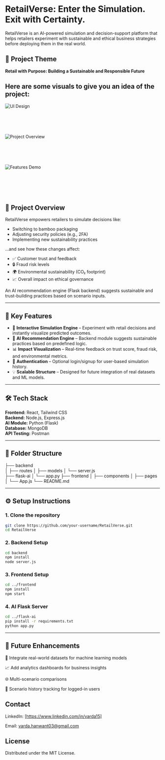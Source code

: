 # RetailVerse: Enter the Simulation. Exit with Certainty.

RetailVerse is an AI-powered simulation and decision-support platform that helps retailers experiment with sustainable and ethical business strategies before deploying them in the real world.

## 🌱 Project Theme
**Retail with Purpose: Building a Sustainable and Responsible Future**

## Here are some visuals to give you an idea of the project:

![UI Design](assets/image1.png) <!-- Replace with the actual path -->

<br><br>
<br><br>
![Project Overview](assets/image2.png) <!-- Replace with the actual path -->

<br><br>
<br><br>
![Features Demo](assets/image3.png) <!-- Replace with the actual path -->

<br><br>
<br><br>


## 🚀 Project Overview

RetailVerse empowers retailers to simulate decisions like:
- Switching to bamboo packaging
- Adjusting security policies (e.g., 2FA)
- Implementing new sustainability practices

...and see how these changes affect:
- ✅ Customer trust and feedback
- 🔒 Fraud risk levels
- 🌍 Environmental sustainability (CO₂ footprint)
- 📈 Overall impact on ethical governance

An AI recommendation engine (Flask backend) suggests sustainable and trust-building practices based on scenario inputs.

---

## 🧠 Key Features

- 🧪 **Interactive Simulation Engine** – Experiment with retail decisions and instantly visualize predicted outcomes.
- 🤖 **AI Recommendation Engine** – Backend module suggests sustainable practices based on predefined logic.
- 📊 **Impact Visualization** – Real-time feedback on trust score, fraud risk, and environmental metrics.
- 🔐 **Authentication** – Optional login/signup for user-based simulation history.
- 💡 **Scalable Structure** – Designed for future integration of real datasets and ML models.

---

## 🛠️ Tech Stack

**Frontend:** React, Tailwind CSS  
**Backend:** Node.js, Express.js  
**AI Module:** Python (Flask)  
**Database:** MongoDB  
**API Testing:** Postman

---

## 📂 Folder Structure


├── backend  
│ ├── routes
│ ├── models
│ └── server.js  
├── flask-ai 
│ └── app.py
├── frontend
│ ├── components
│ ├── pages
│ └── App.js
└── README.md

---

## ⚙️ Setup Instructions

### 1. Clone the repository
```bash
git clone https://github.com/your-username/RetailVerse.git
cd RetailVerse
```
### 2. Backend Setup
```bash
cd backend
npm install
node server.js
```
### 3. Frontend Setup
```bash
cd ../frontend
npm install
npm start
```
### 4. AI Flask Server
```bash
cd ../flask-ai
pip install -r requirements.txt
python app.py
```

---

## 🎯 Future Enhancements
🧠 Integrate real-world datasets for machine learning models

📈 Add analytics dashboards for business insights

🌐 Multi-scenario comparisons

🔁 Scenario history tracking for logged-in users



## Contact
LinkedIn: [https://www.linkedin.com/in/varda15]

Email: varda.hanwant03@gmail.com

## License
Distributed under the MIT License.  



